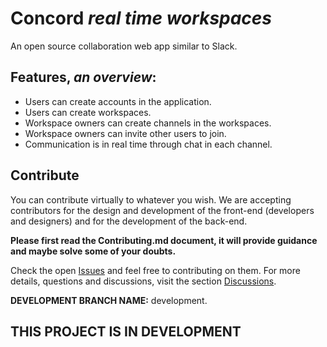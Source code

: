# Concord _real time workspaces_
An open source collaboration web app similar to Slack.

## Features, _an overview_:
* Users can create accounts in the application.
* Users can create workspaces.
* Workspace owners can create channels in the workspaces.
* Workspace owners can invite other users to join.
* Communication is in real time through chat in each channel.

## Contribute
You can contribute virtually to whatever you wish. We are accepting contributors for the design and development of the front-end (developers and designers) and for the development of the back-end.  

**Please first read the Contributing.md document, it will provide guidance and maybe solve some of your doubts.**

Check the open [Issues](https://github.com/ACSG-64/concord-real-time-workspaces/issues) and feel free to contributing on them. For more details, questions and discussions, visit the section  [Discussions](https://github.com/ACSG-64/concord-real-time-workspaces/discussions).

**DEVELOPMENT BRANCH NAME:** development.

## THIS PROJECT IS IN DEVELOPMENT


